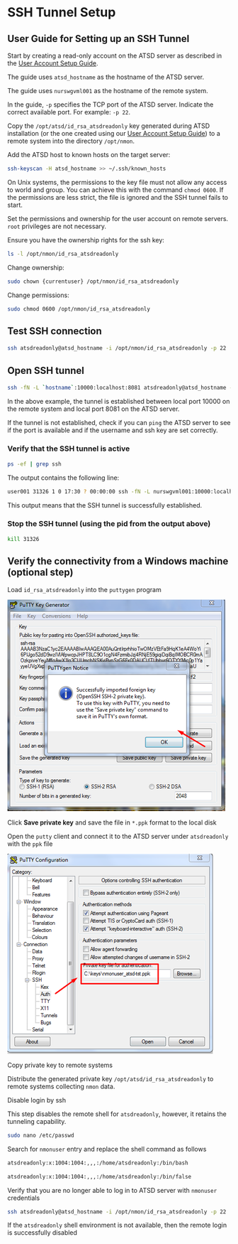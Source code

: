 # SSH Tunnel Setup

## User Guide for Setting up an SSH Tunnel

Start by creating a read-only account on the ATSD server as described in the [User Account Setup Guide](ssh-user.md).

The guide uses `atsd_hostname` as the hostname of the ATSD server.

The guide uses `nurswgvml001` as the hostname of the remote system.

In the guide, `-p` specifies the TCP port of the ATSD server. Indicate the correct available port. For example: `-p 22`.

Copy the `/opt/atsd/id_rsa_atsdreadonly` key generated during ATSD installation (or the one created using our [User Account Setup Guide](ssh-user.md)) to a remote system into the directory `/opt/nmon`.

Add the ATSD host to known hosts on the target server:

```sh
ssh-keyscan -H atsd_hostname >> ~/.ssh/known_hosts
```

On Unix systems, the permissions to the key file must not allow any access to world and group. You can achieve this with the command `chmod 0600`. If the permissions are less strict, the file is ignored and the SSH tunnel fails to start.

Set the permissions and ownership for the user account on remote servers. `root` privileges are not necessary.

Ensure you have the ownership rights for the ssh key:

```sh
ls -l /opt/nmon/id_rsa_atsdreadonly
```

Change ownership:

```sh
sudo chown {currentuser} /opt/nmon/id_rsa_atsdreadonly
```

Change permissions:

```sh
sudo chmod 0600 /opt/nmon/id_rsa_atsdreadonly
```

## Test SSH connection

```sh
ssh atsdreadonly@atsd_hostname -i /opt/nmon/id_rsa_atsdreadonly -p 22
```

## Open SSH tunnel

```sh
ssh -fN -L `hostname`:10000:localhost:8081 atsdreadonly@atsd_hostname -i /opt/nmon/id_rsa_atsdreadonly -p 22
```

In the above example, the tunnel is established between local port 10000 on the remote system and local port 8081 on the ATSD server.

If the tunnel is not established, check if you can `ping` the ATSD server to see if the port is available and if the username and ssh key are set correctly.

### Verify that the SSH tunnel is active

```sh
ps -ef | grep ssh
```

The output contains the following line:

```sh
user001 31326 1 0 17:30 ? 00:00:00 ssh -fN -L nurswgvml001:10000:localhost:8081 atsdreadonly@atsd_hostname -i /opt/nmon/id_rsa_atsdreadonly
```

This output means that the SSH tunnel is successfully established.

### Stop the SSH tunnel (using the pid from the output above)

```sh
kill 31326
```

## Verify the connectivity from a Windows machine (optional step)

Load `id_rsa_atsdreadonly` into the `puttygen` program

![](./resources/ssh-tunnel-1.png)

Click **Save private key** and save the file in `*.ppk` format to the local disk

Open the `putty` client and connect it to the ATSD server under `atsdreadonly` with the `ppk` file

![](./resources/ssh-tunnel-2.png)

Copy private key to remote systems

Distribute the generated private key `/opt/atsd/id_rsa_atsdreadonly` to remote systems collecting `nmon` data.

Disable login by ssh

This step disables the remote shell for `atsdreadonly`, however, it retains the tunneling capability.

```sh
sudo nano /etc/passwd
```

Search for `nmonuser` entry and replace the shell command as follows

```sh
atsdreadonly:x:1004:1004:,,,:/home/atsdreadonly:/bin/bash
```

```sh
atsdreadonly:x:1004:1004:,,,:/home/atsdreadonly:/bin/false
```

Verify that you are no longer able to log in to ATSD server with `nmonuser` credentials

```sh
ssh atsdreadonly@atsd_hostname -i /opt/nmon/id_rsa_atsdreadonly -p 22
```

If the `atsdreadonly` shell environment is not available, then the remote login is successfully disabled
